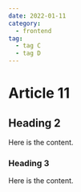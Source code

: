```yaml
---
date: 2022-01-11
category:
  - frontend
tag:
  - tag C
  - tag D
---
```


# Article 11

## Heading 2

Here is the content.

### Heading 3

Here is the content.

